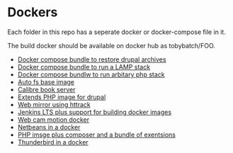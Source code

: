 # Dockers

Each folder in this repo has a seperate docker or docker-compose file in it.

The build docker should be available on docker hub as tobybatch/FOO.

 * [Docker compose bundle to restore drupal archives](composer-drupal)
 * [Docker compose bundle to run a LAMP stack](composer-lamp)
 * [Docker compose bundlw to run arbitary php stack](composer-php)
 * [Auto fs base image](tobybatch-autofs)
 * [Calibre book server](tobybatch-calibre)
 * [Extends PHP image for drupal](tobybatch-drupal)
 * [Web mirror using httrack](tobybatch-httrack)
 * [Jenkins LTS plus support for building docker images](tobybatch-jenkins-with-docker)
 * [Web cam motion docker](tobybatch-motion)
 * [Netbeans in a docker](tobybatch-netbeans)
 * [PHP imsge plus composer and a bundle of exentsions](tobybatch-php)
 * [Thunderbird in a docker](tobybatch-thunderbird)
